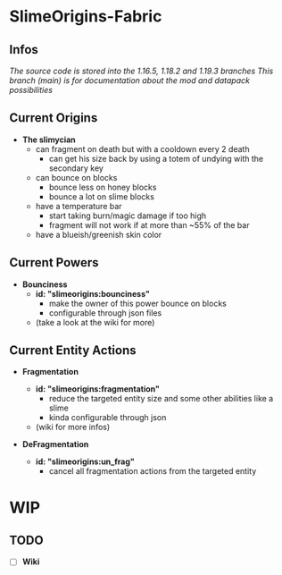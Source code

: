 # SlimeOrigins-Fabric

## Infos

*The source code is stored into the 1.16.5, 1.18.2 and 1.19.3 branches
This branch (main) is for documentation about the mod and datapack possibilities*

## Current Origins

* **The slimycian**
  - can fragment on death but with a cooldown every 2 death
    + can get his size back by using a totem of undying with the secondary key
  - can bounce on blocks
    + bounce less on honey blocks
    + bounce a lot on slime blocks
  - have a temperature bar
    + start taking burn/magic damage if too high
    + fragment will not work if at more than ~55% of the bar
  - have a blueish/greenish skin color

## Current Powers

* **Bounciness**
  + **id: "slimeorigins:bounciness"**
    - make the owner of this power bounce on blocks
    - configurable through json files
  + (take a look at the wiki for more)

## Current Entity Actions

* **Fragmentation**
  + **id: "slimeorigins:fragmentation"**
    - reduce the targeted entity size and some other abilities like a slime
    - kinda configurable through json
  + (wiki for more infos)

* **DeFragmentation**
  + **id: "slimeorigins:un_frag"**
    - cancel all fragmentation actions from the targeted entity

# WIP

## TODO

- [ ] **Wiki**
